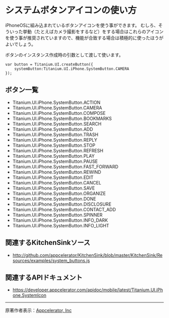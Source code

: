 # システムボタンアイコンの使い方 #
iPhoneOSに組み込まれているボタンアイコンを使う事ができます。
むしろ、そういった挙動（たとえばカメラ撮影をするなど）をする場合はこれらのアイコンを使う事が推奨されていますので、機能が合致する場合は積極的に使ったほうがよいでしょう。

ボタンのインスタンス作成時の引数として渡して使います。
```
var button = Titanium.UI.createButton({
    systemButton:Titanium.UI.iPhone.SystemButton.CAMERA
});
```

## ボタン一覧 ##
  * Titanium.UI.iPhone.SystemButton.ACTION
  * Titanium.UI.iPhone.SystemButton.CAMERA
  * Titanium.UI.iPhone.SystemButton.COMPOSE
  * Titanium.UI.iPhone.SystemButton.BOOKMARKS
  * Titanium.UI.iPhone.SystemButton.SEARCH
  * Titanium.UI.iPhone.SystemButton.ADD
  * Titanium.UI.iPhone.SystemButton.TRASH
  * Titanium.UI.iPhone.SystemButton.REPLY
  * Titanium.UI.iPhone.SystemButton.STOP
  * Titanium.UI.iPhone.SystemButton.REFRESH
  * Titanium.UI.iPhone.SystemButton.PLAY
  * Titanium.UI.iPhone.SystemButton.PAUSE
  * Titanium.UI.iPhone.SystemButton.FAST\_FORWARD
  * Titanium.UI.iPhone.SystemButton.REWIND
  * Titanium.UI.iPhone.SystemButton.EDIT
  * Titanium.UI.iPhone.SystemButton.CANCEL
  * Titanium.UI.iPhone.SystemButton.SAVE
  * Titanium.UI.iPhone.SystemButton.ORGANIZE
  * Titanium.UI.iPhone.SystemButton.DONE
  * Titanium.UI.iPhone.SystemButton.DISCLOSURE
  * Titanium.UI.iPhone.SystemButton.CONTACT\_ADD
  * Titanium.UI.iPhone.SystemButton.SPINNER
  * Titanium.UI.iPhone.SystemButton.INFO\_DARK
  * Titanium.UI.iPhone.SystemButton.INFO\_LIGHT

## 関連するKitchenSinkソース ##

  * http://github.com/appcelerator/KitchenSink/blob/master/KitchenSink/Resources/examples/system_buttons.js

## 関連するAPIドキュメント ##

  * https://developer.appcelerator.com/apidoc/mobile/latest/Titanium.UI.iPhone.SystemIcon


---

原著作者表示：[Appcelerator, Inc](http://www.appcelerator.com/)